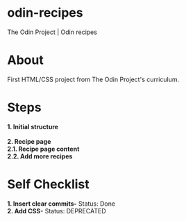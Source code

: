 # odin-recipes
The Odin Project | Odin recipes 

# About
First HTML/CSS project from The Odin Project's curriculum.
# Steps
**1. Initial structure**<br>     
**2. Recipe page**<br>
     **2.1. Recipe page content**<br>
     **2.2. Add more recipes**

# Self Checklist
**1. Insert clear commits-** Status: Done<br>
**2. Add CSS-** Status: DEPRECATED